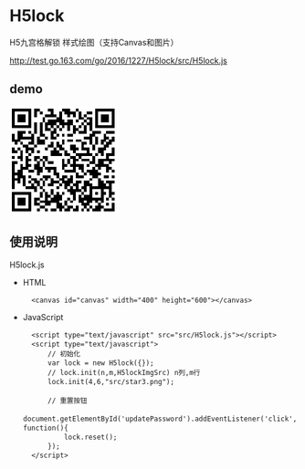 # H5lock
H5九宫格解锁 样式绘图（支持Canvas和图片）

http://test.go.163.com/go/2016/1227/H5lock/src/H5lock.js

## demo ##
![qr-code](qr-code/qr-code.png)

## 使用说明 ##
H5lock.js

- HTML

	    <canvas id="canvas" width="400" height="600"></canvas>

- JavaScript

		<script type="text/javascript" src="src/H5lock.js"></script>
		<script type="text/javascript">
        	// 初始化
        	var lock = new H5lock({});
        	// lock.init(n,m,H5lockImgSrc) n列,m行
        	lock.init(4,6,"src/star3.png");

        	// 重置按钮
        	document.getElementById('updatePassword').addEventListener('click', function(){
            	lock.reset();
        	});
		</script>